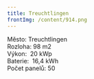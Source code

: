 ```yaml
---
title: Treuchtlingen
frontImg: /content/914.png
---
```

<!--StartFragment-->

Město: Treuchtlingen\
Rozloha: 98 m2\
Výkon:  20 kWp\
Baterie:  16,4 kWh\
Počet panelů: 50

<!--EndFragment-->